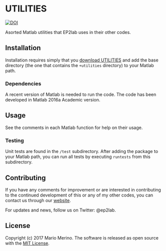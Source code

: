 UTILITIES
=========

[![DOI](https://zenodo.org/badge/85017610.svg)](https://zenodo.org/badge/latestdoi/85017610)

Asorted Matlab utilities that EP2lab uses in their other codes.

## Installation

Installation requires simply that you 
[download UTILITIES](https://github.com/mariomerinomartinez/utilities/archive/master.zip) 
and add the base directory 
(the one that contains the `+utilities` directory) to your Matlab path.

### Dependencies

A recent version of Matlab is needed to run the code. 
The code has been developed in Matlab 2016a Academic version. 

## Usage

See the comments in each Matlab function for help on their usage.

### Testing

Unit tests are found in the `/test` subdirectory. After adding the package to
your Matlab path, you can run all tests by executing `runtests` from this 
subdirectory.

## Contributing

If you have any comments for improvement or 
are interested in contributing to the continued 
development of this or any of my other codes, you can contact us
through our [website](http://ep2.uc3m.es/). 

For updates and news, follow us on Twitter: @ep2lab.
  
## License

Copyright (c) 2017 Mario Merino. The software is released as open 
source with the [MIT License](LICENSE.md).

 
